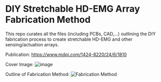 # DIY Stretchable HD-EMG Array Fabrication Method
This repo curates all the files (including PCBs, CAD,...) outlining the DIY fabrication process to create stretchable HD-EMG and other sensing/actuation arrays.

Publication: https://www.mdpi.com/1424-8220/24/6/1810

Cover Image:
![image](https://github.com/rejinjohnvarghese/Stretchable-HMI-Array/assets/56391645/a854c625-dbdc-485c-b227-d1724c3dc677)


Outline of Fabrication Method:
![Fabrication Method](https://github.com/rejinjohnvarghese/Stretchable-HMI-Array/assets/56391645/ff992e03-cf32-4cb2-9947-52f51881f52a)
